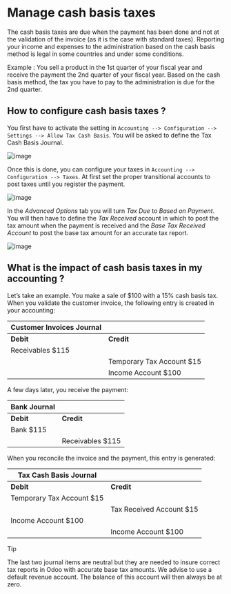 # Manage cash basis taxes

The cash basis taxes are due when the payment has been done and not at
the validation of the invoice (as it is the case with standard taxes).
Reporting your income and expenses to the administration based on the
cash basis method is legal in some countries and under some conditions.

Example : You sell a product in the 1st quarter of your fiscal year and
receive the payment the 2nd quarter of your fiscal year. Based on the
cash basis method, the tax you have to pay to the administration is due
for the 2nd quarter.

## How to configure cash basis taxes ?

You first have to activate the setting in `Accounting --> Configuration
--> Settings --> Allow Tax Cash Basis`. You will be asked to define the
Tax Cash Basis Journal.

![image](cash_basis_taxes/cash_basis_taxes01.png)

Once this is done, you can configure your taxes in `Accounting -->
Configuration --> Taxes`. At first set the proper transitional accounts
to post taxes until you register the payment.

![image](cash_basis_taxes/cash_basis_taxes02.png)

In the *Advanced Options* tab you will turn *Tax Due* to *Based on
Payment*. You will then have to define the *Tax Received* account in
which to post the tax amount when the payment is received and the *Base
Tax Received Account* to post the base tax amount for an accurate tax
report.

![image](cash_basis_taxes/cash_basis_taxes03.png)

## What is the impact of cash basis taxes in my accounting ?

Let’s take an example. You make a sale of $100 with a 15% cash basis
tax. When you validate the customer invoice, the following entry is
created in your accounting:

| Customer Invoices Journal |                           |
| ------------------------- | ------------------------- |
| **Debit**                 | **Credit**                |
| Receivables $115          |                           |
|                           | Temporary Tax Account $15 |
|                           | Income Account $100       |

A few days later, you receive the payment:

| Bank Journal |                  |
| ------------ | ---------------- |
| **Debit**    | **Credit**       |
| Bank $115    |                  |
|              | Receivables $115 |

When you reconcile the invoice and the payment, this entry is generated:

| Tax Cash Basis Journal    |                          |
| ------------------------- | ------------------------ |
| **Debit**                 | **Credit**               |
| Temporary Tax Account $15 |                          |
|                           | Tax Received Account $15 |
| Income Account $100       |                          |
|                           | Income Account $100      |

<div class="tip">

<div class="title">

Tip

</div>

The last two journal items are neutral but they are needed to insure
correct tax reports in Odoo with accurate base tax amounts. We advise to
use a default revenue account. The balance of this account will then
always be at zero.

</div>
